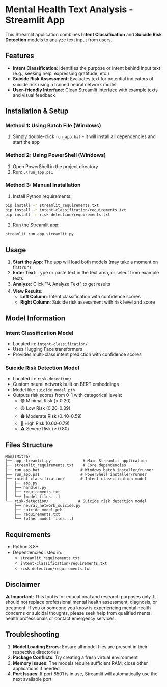 # Mental Health Text Analysis - Streamlit App

This Streamlit application combines **Intent Classification** and **Suicide Risk Detection** models to analyze text input from users.

## Features

- **Intent Classification**: Identifies the purpose or intent behind input text (e.g., seeking help, expressing gratitude, etc.)
- **Suicide Risk Assessment**: Evaluates text for potential indicators of suicide risk using a trained neural network model
- **User-friendly Interface**: Clean Streamlit interface with example texts and visual feedback

## Installation & Setup

### Method 1: Using Batch File (Windows)

1. Simply double-click `run_app.bat` - it will install all dependencies and start the app

### Method 2: Using PowerShell (Windows)

1. Open PowerShell in the project directory
2. Run: `.\run_app.ps1`

### Method 3: Manual Installation

1. Install Python requirements:

```bash
pip install -r streamlit_requirements.txt
pip install -r intent-classification/requirements.txt
pip install -r risk-detection/requirements.txt
```

2. Run the Streamlit app:

```bash
streamlit run app_streamlit.py
```

## Usage

1. **Start the App**: The app will load both models (may take a moment on first run)
2. **Enter Text**: Type or paste text in the text area, or select from example texts
3. **Analyze**: Click "🔍 Analyze Text" to get results
4. **View Results**:
   - **Left Column**: Intent classification with confidence scores
   - **Right Column**: Suicide risk assessment with risk level and score

## Model Information

### Intent Classification Model

- Located in: `intent-classification/`
- Uses Hugging Face transformers
- Provides multi-class intent prediction with confidence scores

### Suicide Risk Detection Model

- Located in: `risk-detection/`
- Custom neural network built on BERT embeddings
- Model file: `suicide_model.pth`
- Outputs risk scores from 0-1 with categorical levels:
  - 🟢 Minimal Risk (< 0.20)
  - 🟡 Low Risk (0.20-0.39)
  - 🟠 Moderate Risk (0.40-0.59)
  - 🔴 High Risk (0.60-0.79)
  - ⚠️ Severe Risk (≥ 0.80)

## Files Structure

```
ManasMitra/
├── app_streamlit.py              # Main Streamlit application
├── streamlit_requirements.txt    # Core dependencies
├── run_app.bat                  # Windows batch installer/runner
├── run_app.ps1                  # PowerShell installer/runner
├── intent-classification/       # Intent classification model
│   ├── app.py
│   ├── handler.py
│   ├── requirements.txt
│   └── [model files...]
└── risk-detection/             # Suicide risk detection model
    ├── neural_network_suicide.py
    ├── suicide_model.pth
    ├── requirements.txt
    └── [other model files...]
```

## Requirements

- Python 3.8+
- Dependencies listed in:
  - `streamlit_requirements.txt`
  - `intent-classification/requirements.txt`
  - `risk-detection/requirements.txt`

## Disclaimer

⚠️ **Important**: This tool is for educational and research purposes only. It should not replace professional mental health assessment, diagnosis, or treatment. If you or someone you know is experiencing mental health concerns or suicidal thoughts, please seek help from qualified mental health professionals or contact emergency services.

## Troubleshooting

1. **Model Loading Errors**: Ensure all model files are present in their respective directories
2. **Package Conflicts**: Try creating a fresh virtual environment
3. **Memory Issues**: The models require sufficient RAM; close other applications if needed
4. **Port Issues**: If port 8501 is in use, Streamlit will automatically use the next available port
